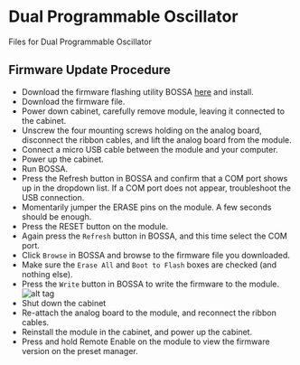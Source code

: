 # Dual Programmable Oscillator
Files for Dual Programmable Oscillator

## Firmware Update Procedure
* Download the firmware flashing utility BOSSA [here](https://sourceforge.net/projects/b-o-s-s-a/files/1.2.1/) and install.
* Download the firmware file.
* Power down cabinet, carefully remove module, leaving it connected to the cabinet.
* Unscrew the four mounting screws holding on the analog board, disconnect the ribbon cables, and lift the analog board from the module.
* Connect a micro USB cable between the module and your computer.
* Power up the cabinet. 
* Run BOSSA.
* Press the Refresh button in BOSSA and confirm that a COM port shows up in the dropdown list. If a COM port does not appear, troubleshoot the USB connection.
* Momentarily jumper the ERASE pins on the module. A few seconds should be enough.
* Press the RESET button on the module.
* Again press the `Refresh` button in BOSSA, and this time select the COM port.
* Click `Browse` in BOSSA and browse to the firmware file you downloaded.
* Make sure the `Erase All` and `Boot to Flash` boxes are checked (and nothing else).
* Press the `Write` button in BOSSA to write the firmware to the module. ![alt tag](https://cloud.githubusercontent.com/assets/14130439/22766863/b513e36e-ee2c-11e6-9ea7-9944c898ad7e.png)
* Shut down the cabinet
* Re-attach the analog board to the module, and reconnect the ribbon cables. 
* Reinstall the module in the cabinet, and power up the cabinet.
* Press and hold Remote Enable on the module to view the firmware version on the preset manager.
